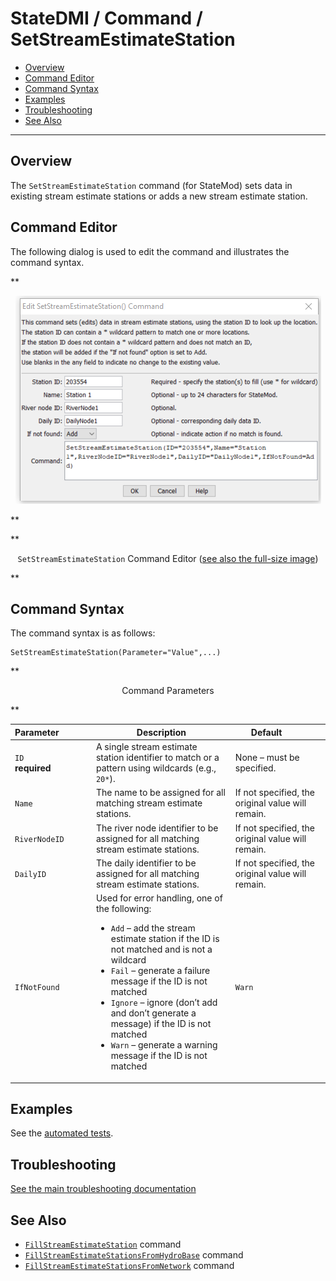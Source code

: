 # StateDMI / Command / SetStreamEstimateStation #

* [Overview](#overview)
* [Command Editor](#command-editor)
* [Command Syntax](#command-syntax)
* [Examples](#examples)
* [Troubleshooting](#troubleshooting)
* [See Also](#see-also)

-------------------------

## Overview ##

The `SetStreamEstimateStation` command (for StateMod)
sets data in existing stream estimate stations or adds a new stream estimate station.

## Command Editor ##

The following dialog is used to edit the command and illustrates the command syntax.

**<p style="text-align: center;">
![SetStreamEstimateStation command editor](SetStreamEstimateStation.png)
</p>**

**<p style="text-align: center;">
`SetStreamEstimateStation` Command Editor (<a href="../SetStreamEstimateStation.png">see also the full-size image</a>)
</p>**

## Command Syntax ##

The command syntax is as follows:

```text
SetStreamEstimateStation(Parameter="Value",...)
```
**<p style="text-align: center;">
Command Parameters
</p>**

| **Parameter**&nbsp;&nbsp;&nbsp;&nbsp;&nbsp;&nbsp;&nbsp;&nbsp;&nbsp;&nbsp;&nbsp;&nbsp; | **Description** | **Default**&nbsp;&nbsp;&nbsp;&nbsp;&nbsp;&nbsp;&nbsp;&nbsp;&nbsp;&nbsp; |
| --------------|-----------------|----------------- |
| `ID`<br>**required** | A single stream estimate station identifier to match or a pattern using wildcards (e.g., `20*`). | None – must be specified. |
| `Name` | The name to be assigned for all matching stream estimate stations. | If not specified, the original value will remain. |
| `RiverNodeID` | The river node identifier to be assigned for all matching stream estimate stations. | If not specified, the original value will remain. |
| `DailyID` | The daily identifier to be assigned for all matching stream estimate stations. | If not specified, the original value will remain. |
| `IfNotFound` | Used for error handling, one of the following:<ul><li>`Add` – add the stream estimate station if the ID is not matched and is not a wildcard</li><li>`Fail` – generate a failure message if the ID is not matched</li><li>`Ignore` – ignore (don’t add and don’t generate a message) if the ID is not matched</li><li>`Warn` – generate a warning message if the ID is not matched</li></ul> | `Warn` |

## Examples ##

See the [automated tests](https://github.com/OpenCDSS/cdss-app-statedmi-test/tree/master/test/regression/commands/SetStreamEstimateStation).

## Troubleshooting ##

[See the main troubleshooting documentation](../../troubleshooting/troubleshooting.md)

## See Also ##

* [`FillStreamEstimateStation`](../FillStreamEstimateStation/FillStreamEstimateStation.md) command
* [`FillStreamEstimateStationsFromHydroBase`](../FillStreamEstimateStationsFromHydroBase/FillStreamEstimateStationsFromHydroBase.md) command
* [`FillStreamEstimateStationsFromNetwork`](../FillStreamEstimateStationsFromNetwork/FillStreamEstimateStationsFromNetwork.md) command
